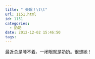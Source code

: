 ```yaml
---
title: " 失眠！\t\t"
url: 1151.html
id: 1151
categories:
  - 奶奶
date: 2012-12-02 15:46:50
tags:
---
```


最近总是睡不着。一闭眼就是奶奶。很想她！
